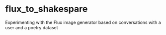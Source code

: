 # flux_to_shakespare
Experimenting with the Flux image generator based on conversations with a user and a poetry dataset
